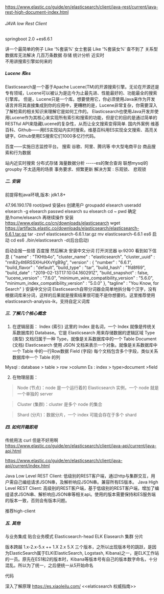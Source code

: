 ##### 
https://www.elastic.co/guide/en/elasticsearch/client/java-rest/current/java-rest-high-document-index.html

###### JAVA low Rest Client 

springboot 2.0 +es6.6.1

讲一个最简单的例子
Like ‘%套装%’
女士套装
Like ‘%套装女%’
查不到了
关系型数据库无法解决
几百万条数据 存储 统计分析 近实时  
不用讲搜索引擎如何来的 

##### Lucene 和es
Elasticsearch是一个基于Apache Lucene(TM)的开源搜索引擎。无论在开源还是专有领域，Lucene可以被认为是迄今为止最先进、性能最好的、功能最全的搜索引擎库。
但是，Lucene只是一个库。想要使用它，你必须使用Java来作为开发语言并将其直接集成到你的应用中，更糟糕的是，Lucene非常复杂，你需要深入了解检索的相关知识来理解它是如何工作的。
Elasticsearch也使用Java开发并使用Lucene作为其核心来实现所有索引和搜索的功能，但是它的目的是通过简单的RESTful API来隐藏Lucene的复杂性，从而让全文搜索变得简单.
国内外案例
维基百科、Github——用ES实现站内实时搜索。维基百科用ES实现全文搜索、高亮关键字。Github使用ES搜索它们1000多亿行代码。

百度——实施日志监控平台。 搜索 
谷歌、阿里、腾讯等
中大型电商平台  商品搜索和行为数据

站内近实时搜索 
分布式存储
海量数据分析 -----es的聚合查询   联想mysql的groupby
不太适用的场景
事务要求、频繁更新
解决方案 : 乐观锁、 悲观锁


##### 二. 安装
前提得有java环境,版本: jdk1.8+

47.96.190.178
root/pwd
安装es
创建用户
groupadd elsearch
useradd elsearch -g elsearch
passwd elsearch
su elsearch
cd ~
pwd
确定是/home/elsearch 再继续操作
安装
https://www.elastic.co/cn/downloads/elasticsearch
wget https://artifacts.elastic.co/downloads/elasticsearch/elasticsearch-6.6.1.tar.gz
tar -zxvf elasticsearch-6.6.1.tar.gz
mv elasticsearch-6.6.1 es6
启动
cd es6
./bin/elasticsearch -d(后台启动) 

启动会报一些错 百度搜 然后解决 
安装中文分词
打开浏览器  ip:9200 看到如下信息
{
  "name" : "TKHtb4o",
  "cluster_name" : "elasticsearch",
  "cluster_uuid" : "rm82y4t6RSSXHuHXvYgB9g",
  "version" : {
    "number" : "6.6.1",
    "build_flavor" : "default",
    "build_type" : "tar",
    "build_hash" : "1fd8f69",
    "build_date" : "2019-02-13T17:10:04.160291Z",
    "build_snapshot" : false,
    "lucene_version" : "7.6.0",
    "minimum_wire_compatibility_version" : "5.6.0",
    "minimum_index_compatibility_version" : "5.0.0"
  },
  "tagline" : "You Know, for Search"
}
 安装中文分词
Elasticsearch自带分词器会简单地拆分每个汉字，没有根据词库来分词，这样的后果就是搜索结果很可能不是你想要的。这里推荐使用elasticsearch-analysis-ik，支持自定义词库

##### 三. 了解几个核心概念
1. 在逻辑层面：
 Index (索引)
这里的 Index 是名词，一个 Index 就像是传统关系数据库的 Database。它是 Elasticsearch 用来存储数据的逻辑区域 
 Type (类型)
文档归属于一种 Type，就像是关系数据库中的一个 Table
Document (文档)
Elasticsearch 使用 JSON 文档来表示一个对象。就像是关系数据库中一个 Table 中的一行Row数据
Field (字段)
每个文档包含多个字段，类似关系数据库中一个 Table 的列

Mysql : database > table > row >column
Es   : index > type>document >field

2. 在物理层面：

> Node (节点)：node 是一个运行着的 Elasticsearch 实例，一个 node 就是一个单独的 server

>Cluster (集群)：cluster 是多个 node 的集合

>Shard (分片)：数据分片，一个 index 可能会存在于多个 shard


##### 四. 如何开箱即用
传统用法 curl  但是不好用啊
https://www.elastic.co/guide/en/elasticsearch/client/java-api/current/java-api.html

https://www.elastic.co/guide/en/elasticsearch/client/java-api/current/index.html


Java Low Level REST Client: 低级别的REST客户端，通过http与集群交互，用户需自己编组请求JSON串，及解析响应JSON串。兼容所有ES版本。
Java High Level REST Client: 高级别的REST客户端，基于低级别的REST客户端，增加了编组请求JSON串、解析响应JSON串等相关api。使用的版本需要保持和ES服务端的版本一致，否则会有版本问题。

推荐high-client 


##### 五. 其他
与业务集成 贴合业务模式
Elasticsearch-head 
ELK 
Elasearch 集群
分片



版本跨越 1.x-2.x-5.x ++
1.X 2.x 5.X 三个版本，之所以出现版本号的跳跃，是因为ElasticSearch属于ELK(ElasticSearch, Logstash, Kibana)之一，是ELK工作站的一员。原先在ES1和2的版本时，Kibana等版本号有自己的版本数字命名，十分混乱。所以为了统一，之后便统一从5开始命名

代码


深入了解原理  https://es.xiaoleilu.com/  <<elaticsearch 权威指南>>









